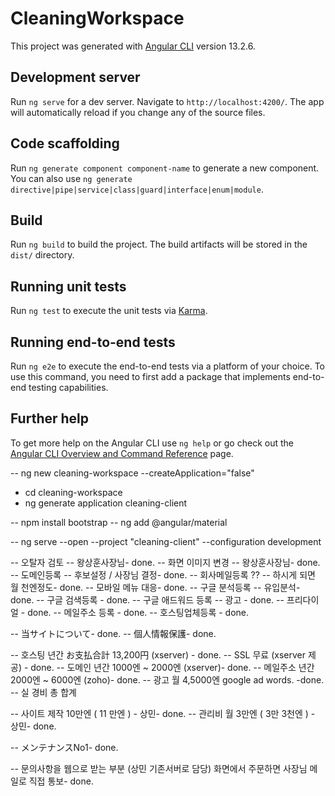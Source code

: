 # CleaningWorkspace

This project was generated with [Angular CLI](https://github.com/angular/angular-cli) version 13.2.6.

## Development server

Run `ng serve` for a dev server. Navigate to `http://localhost:4200/`. The app will automatically reload if you change any of the source files.

## Code scaffolding

Run `ng generate component component-name` to generate a new component. You can also use `ng generate directive|pipe|service|class|guard|interface|enum|module`.

## Build

Run `ng build` to build the project. The build artifacts will be stored in the `dist/` directory.

## Running unit tests

Run `ng test` to execute the unit tests via [Karma](https://karma-runner.github.io).

## Running end-to-end tests

Run `ng e2e` to execute the end-to-end tests via a platform of your choice. To use this command, you need to first add a package that implements end-to-end testing capabilities.

## Further help

To get more help on the Angular CLI use `ng help` or go check out the [Angular CLI Overview and Command Reference](https://angular.io/cli) page.

-- ng new cleaning-workspace --createApplication="false"
- cd cleaning-workspace
- ng generate application cleaning-client


-- npm install bootstrap
-- ng add @angular/material

-- ng serve --open --project "cleaning-client" --configuration development



-- 오탈자 검토        -- 왕상훈사장님- done.
-- 화면 이미지 변경   -- 왕상훈사장님- done.
-- 도메인등록         -- 후보설정 / 사장님 결정- done.
-- 회사메일등록 ??    -- 하시게 되면 월 천엔정도- done.
-- 모바일 메뉴 대응- done.
-- 구글 분석등록       -- 유입분석- done.
-- 구글 검색등록        - done.
-- 구글 애드워드 등록  -- 광고 - done.
-- 프리다이얼 - done.
-- 메일주소 등록 - done.
-- 호스팅업체등록 - done.


-- 当サイトについて- done.
-- 個人情報保護- done.

-- 호스팅 년간 お支払合計 13,200円 (xserver) - done.
-- SSL 무료 (xserver 제공) - done.
-- 도메인 년간 1000엔 ~ 2000엔 (xserver)- done.
-- 메일주소 년간 2000엔 ~ 6000엔 (zoho)- done.
-- 광고 월  4,5000엔 google ad words. -done.
-- 실 경비 총 합계 

-- 사이트 제작 10만엔 ( 11 만엔 ) - 상민- done.
-- 관리비 월 3만엔  ( 3만 3천엔 ) - 상민- done.


-- メンテナンスNo1- done.

-- 문의사항을 웹으로 받는 부분 (상민 기존서버로 담당) 화면에서 주문하면 사장님 메일로 직접 통보- done.